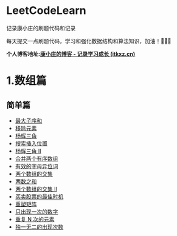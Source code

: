 # LeetCodeLearn
记录康小庄的刷题代码和记录

每天提交一点刷题代码，学习和强化数据结构和算法知识，加油！💪💪💪

**个人博客地址:[康小庄的博客 - 记录学习成长 (itkxz.cn)](https://itkxz.cn/)**
# 1.数组篇
## 简单篇
- [最大子序和 ](https://leetcode-cn.com/problems/maximum-subarray/)
- [移除元素](https://leetcode-cn.com/problems/remove-element/)
- [杨辉三角 ](https://leetcode-cn.com/problems/pascals-triangle/)
- [搜索插入位置](https://leetcode-cn.com/problems/search-insert-position/)
- [杨辉三角 II ](https://leetcode-cn.com/problems/pascals-triangle-ii/)
- [合并两个有序数组](https://leetcode-cn.com/problems/merge-sorted-array/)
- [有效的字母异位词](https://leetcode-cn.com/problems/valid-anagram/)
- [两个数组的交集 ](https://leetcode-cn.com/problems/intersection-of-two-arrays/)
- [两数之和](https://leetcode-cn.com/problems/two-sum/)
- [两个数组的交集 II](https://leetcode-cn.com/problems/intersection-of-two-arrays-ii/)
- [买卖股票的最佳时机](https://leetcode-cn.com/problems/best-time-to-buy-and-sell-stock/)
- [重塑矩阵](https://leetcode-cn.com/problems/reshape-the-matrix/)
- [只出现一次的数字](https://leetcode-cn.com/problems/single-number/)
- [重复 N 次的元素 ](https://leetcode-cn.com/problems/n-repeated-element-in-size-2n-array/)
- [独一无二的出现次数 ](https://leetcode-cn.com/problems/unique-number-of-occurrences/)
